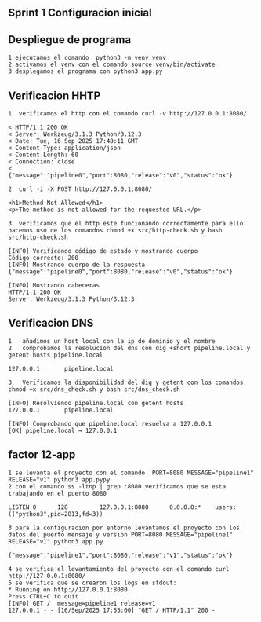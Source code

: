 ## Sprint 1 Configuracion inicial

## Despliegue de programa

    1 ejecutamos el comando  python3 -m venv venv
    2 activamos el venv con el comando source venv/bin/activate
    3 desplegamos el programa con python3 app.py

## Verificacion HHTP

    1  verificamos el http con el comando curl -v http://127.0.0.1:8080/
    
    < HTTP/1.1 200 OK
    < Server: Werkzeug/3.1.3 Python/3.12.3
    < Date: Tue, 16 Sep 2025 17:48:11 GMT
    < Content-Type: application/json
    < Content-Length: 60
    < Connection: close
    <
    {"message":"pipeline0","port":8080,"release":"v0","status":"ok"}
    
    2  curl -i -X POST http://127.0.0.1:8080/

    <h1>Method Not Allowed</h1>
    <p>The method is not allowed for the requested URL.</p>

    3  verificamos que el http este funcionando correctamente para ello hacemos uso de los comandos chmod +x src/http-check.sh y bash src/http-check.sh

    [INFO] Verificando código de estado y mostrando cuerpo
    Código correcto: 200
    [INFO] Mostrando cuerpo de la respuesta
    {"message":"pipeline0","port":8080,"release":"v0","status":"ok"}

    [INFO] Mostrando cabeceras
    HTTP/1.1 200 OK
    Server: Werkzeug/3.1.3 Python/3.12.3

## Verificacion DNS

    1   añadimos un host local con la ip de dominio y el nombre
    2   comprobamos la resolucion del dns con dig +short pipeline.local y getent hosts pipeline.local

    127.0.0.1       pipeline.local

    3   Verificamos la disponibilidad del dig y getent con los comandos chmod +x src/dns_check.sh y bash src/dns_check.sh

    [INFO] Resolviendo pipeline.local con getent hosts
    127.0.0.1       pipeline.local

    [INFO] Comprobando que pipeline.local resuelva a 127.0.0.1
    [OK] pipeline.local → 127.0.0.1

## factor 12-app

    1 se levanta el proyecto con el comando  PORT=8080 MESSAGE="pipeline1" RELEASE="v1" python3 app.pypy
    2 con el comando ss -ltnp | grep :8080 verificamos que se esta trabajando en el puerto 8080

    LISTEN 0      128         127.0.0.1:8080      0.0.0.0:*    users:(("python3",pid=2813,fd=3))

    3 para la configuracion por entorno levantamos el proyecto con los datos del puerto mensaje y version PORT=8080 MESSAGE="pipeline1" RELEASE="v1" python3 app.py

    {"message":"pipeline1","port":8080,"release":"v1","status":"ok"}

    4 se verifica el levantamiento del proyecto con el comando curl http://127.0.0.1:8080/
    5 se verifica que se crearon los logs en stdout: 
    * Running on http://127.0.0.1:8080
    Press CTRL+C to quit
    [INFO] GET /  message=pipeline1 release=v1
    127.0.0.1 - - [16/Sep/2025 17:55:00] "GET / HTTP/1.1" 200 -


